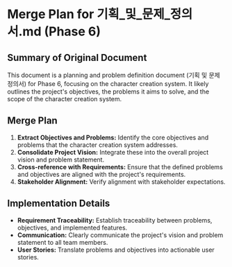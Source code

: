# Merge Plan for 기획_및_문제_정의서.md (Phase 6)

## Summary of Original Document
This document is a planning and problem definition document (기획 및 문제 정의서) for Phase 6, focusing on the character creation system. It likely outlines the project's objectives, the problems it aims to solve, and the scope of the character creation system.

## Merge Plan
1.  **Extract Objectives and Problems:** Identify the core objectives and problems that the character creation system addresses.
2.  **Consolidate Project Vision:** Integrate these into the overall project vision and problem statement.
3.  **Cross-reference with Requirements:** Ensure that the defined problems and objectives are aligned with the project's requirements.
4.  **Stakeholder Alignment:** Verify alignment with stakeholder expectations.

## Implementation Details
-   **Requirement Traceability:** Establish traceability between problems, objectives, and implemented features.
-   **Communication:** Clearly communicate the project's vision and problem statement to all team members.
-   **User Stories:** Translate problems and objectives into actionable user stories.

